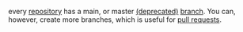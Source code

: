 every [repository](repository.md) has a main, or master [(deprecated)](historic-terms.md) [branch](branch.md). You can, however, create more branches, which is useful for [pull requests](pull-request.md).